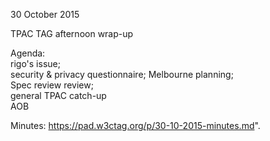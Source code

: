 30 October 2015

TPAC TAG afternoon wrap-up

Agenda:  
rigo's issue;  
security & privacy questionnaire; Melbourne planning;  
Spec review review;  
general TPAC catch-up  
AOB

Minutes:
https://pad.w3ctag.org/p/30-10-2015-minutes.md".
